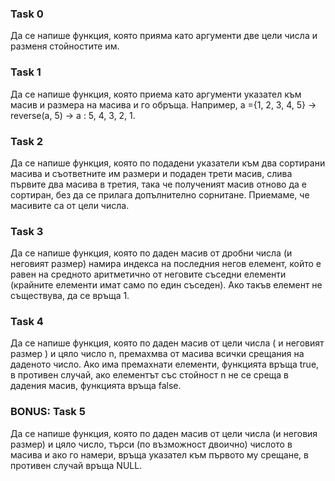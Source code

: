 
### Task 0

Да се напише функция, която прияма като аргументи две цели числа и
разменя стойностите им.

### Task 1

Да се напише функция, която приема като аргументи указател към масив и размера на масива и го обръща. Например, а ={1, 2, 3, 4, 5} → reverse(a, 5) → a : 5, 4, 3, 2, 1.

### Task 2

Да се напише функция, която по подадени указатели към два сортирани масива и съответните им размери и подаден трети масив, слива първите два масива в третия, така че полученият масив отново да е сортиран, без да се прилага допълнително сорнитане. Приемаме, че масивите са от цели числа.

### Task 3

Да се напише функция, която по даден масив от дробни числа (и неговият размер) намира индекса на последния негов елемент, който е равен на средното аритметично от неговите съседни елементи (крайните елементи имат само по един съседен). Ако такъв елемент не съществува, да се връща 1.

### Task 4

Да се напише функция, която по даден масив от цели числа ( и неговият размер ) и цяло число n, премахмва от масива всички срещания на даденото число. Ако има премахнати елементи, функцията връща true, в противен
случай, ако елементът със стойност n не се среща в дадения масив, функцията връща false.

### BONUS: Task 5

Да се напише функция, която по даден масив от цели числа (и неговия размер) и цяло число, търси (по възможност двоично) числото в масива и ако го намери, връща указател към първото му срещане, в противен случай връща NULL.
